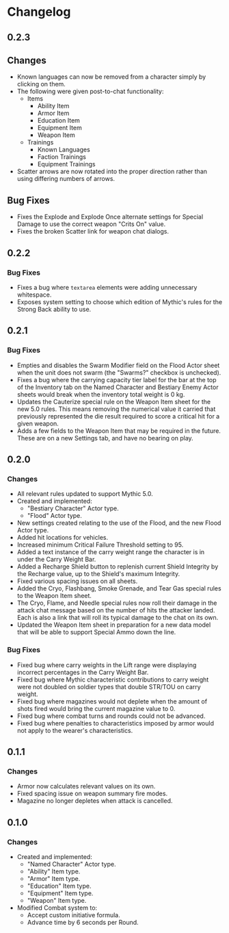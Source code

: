 # Changelog

## 0.2.3

## Changes

* Known languages can now be removed from a character simply by clicking on them.
* The following were given post-to-chat functionality:
  * Items
    * Ability Item
    * Armor Item
    * Education Item
    * Equipment Item
    * Weapon Item
  * Trainings
    * Known Languages
    * Faction Trainings
    * Equipment Trainings
* Scatter arrows are now rotated into the proper direction rather than using differing numbers of arrows.

## Bug Fixes

* Fixes the Explode and Explode Once alternate settings for Special Damage to use the correct weapon "Crits On" value.
* Fixes the broken Scatter link for weapon chat dialogs.

## 0.2.2

### Bug Fixes

* Fixes a bug where `textarea` elements were adding unnecessary whitespace.
* Exposes system setting to choose which edition of Mythic's rules for the Strong Back ability to use.

## 0.2.1

### Bug Fixes

* Empties and disables the Swarm Modifier field on the Flood Actor sheet when the unit does not swarm (the "Swarms?" checkbox is unchecked).
* Fixes a bug where the carrying capacity tier label for the bar at the top of the Inventory tab on the Named Character and Bestiary Enemy Actor sheets would break when the inventory total weight is 0 kg.
* Updates the Cauterize special rule on the Weapon Item sheet for the new 5.0 rules. This means removing the numerical value it carried that previously represented the die result required to score a critical hit for a given weapon.
* Adds a few fields to the Weapon Item that may be required in the future. These are on a new Settings tab, and have no bearing on play.

## 0.2.0

### Changes

* All relevant rules updated to support Mythic 5.0.
* Created and implemented:
    * "Bestiary Character" Actor type.
    * "Flood" Actor type.
* New settings created relating to the use of the Flood, and the new Flood Actor type.
* Added hit locations for vehicles.
* Increased minimum Critical Failure Threshold setting to 95.
* Added a text instance of the carry weight range the character is in under the Carry Weight Bar.
* Added a Recharge Shield button to replenish current Shield Integrity by the Recharge value, up to the Shield's maximum Integrity.
* Fixed various spacing issues on all sheets.
* Added the Cryo, Flashbang, Smoke Grenade, and Tear Gas special rules to the Weapon Item sheet.
* The Cryo, Flame, and Needle special rules now roll their damage in the attack chat message based on the number of hits the attacker landed. Each is also a link that will roll its typical damage to the chat on its own.
* Updated the Weapon Item sheet in preparation for a new data model that will be able to support Special Ammo down the line.

### Bug Fixes

* Fixed bug where carry weights in the Lift range were displaying incorrect percentages in the Carry Weight Bar.
* Fixed bug where Mythic characteristic contributions to carry weight were not doubled on soldier types that double STR/TOU on carry weight.
* Fixed bug where magazines would not deplete when the amount of shots fired would bring the current magazine value to 0.
* Fixed bug where combat turns and rounds could not be advanced.
* Fixed bug where penalties to characteristics imposed by armor would not apply to the wearer's characteristics.

## 0.1.1

### Changes

* Armor now calculates relevant values on its own.
* Fixed spacing issue on weapon summary fire modes.
* Magazine no longer depletes when attack is cancelled.

## 0.1.0

### Changes

* Created and implemented:
    * "Named Character" Actor type.
    * "Ability" Item type.
    * "Armor" Item type.
    * "Education" Item type.
    * "Equipment" Item type.
    * "Weapon" Item type.
* Modified Combat system to:
    * Accept custom initiative formula.
    * Advance time by 6 seconds per Round.
